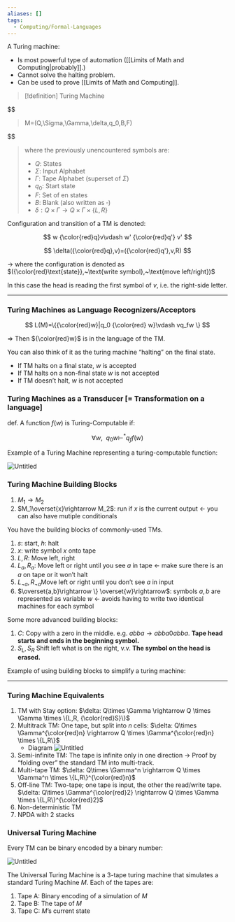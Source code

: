 ```yaml
---
aliases: []
tags:
  - Computing/Formal-Languages
---
```


A Turing machine:
- Is most powerful type of automation ([[Limits of Math and Computing|probably]].)
- Cannot solve the halting problem.
- Can be used to prove [[Limits of Math and Computing]].

> [!definition] Turing Machine
> 
$$
> M=(Q,\Sigma,\Gamma,\delta,q_0,B,F)
> 
$$
> where the previously unencountered symbols are:
> - $Q$: States
> - $\Sigma$: Input Alphabet
> - $\Gamma$: Tape Alphabet (superset of $\Sigma$)
> - $q_{0}$: Start state
> - $F$: Set of en states
> - $B$: Blank (also written as $\square$)
> - $\delta: Q\times \Gamma \rightarrow Q \times \Gamma \times \{L,R\}$
> 

Configuration and transition of a TM is denoted:

$$
w {\color{red}q}v\vdash w' {\color{red}q'} v'
$$

$$
\delta({\color{red}q},v)=({\color{red}q'},v,R)
$$

→ where the configuration is denoted as $({\color{red}\text{state}},~\text{write symbol},~\text{move left/right})$

In this case the head is reading the first symbol of $v$, i.e. the right-side letter.

---

### Turing Machines as Language Recognizers/Acceptors

$$
L(M)=\{{\color{red}w}|q_0 {\color{red} w}\vdash vq_fw \}
$$

⇒ Then ${\color{red}w}$ is in the language of the TM.

You can also think of it as the turing machine “halting” on the final state.

- If TM halts on a final state, $w$ is accepted
- If TM halts on a non-final state $w$ is not accepted
- If TM doesn’t halt, $w$ is not accepted

### Turing Machines as a Transducer [= Transformation on a language]

def. A function $f(w)$ is Turing-Computable if:

$$
\forall w,~~q_0w\vdash^*q_ff(w)
$$

Example of a Turing Machine representing a turing-computable function:

![Untitled](Untitled%2010.png)

### Turing Machine Building Blocks

1. $M_1\rightarrow M_2$
2. $M_1\overset{x}\rightarrow M_2$: run if $x$ is the current output ← you can also have mutiple conditionals

You have the building blocks of commonly-used TMs.

1. $s$: start, $h$: halt
2. $x$: write symbol $x$ onto tape
3. $L,R$: Move left, right
4. $L_a,R_a$: Move left or right until you see $a$ in tape ← make sure there is an $a$ on tape or it won’t halt
5. $L_{\neg a},R_{\neg a}$Move left or right until you don’t see $a$ in input
6. $\overset{a,b}\rightarrow \} \overset{w}\rightarrow$: symbols $a,b$ are represented as variable $w$ ← avoids having to write two identical machines for each symbol

Some more advanced building blocks:

1. $C$: Copy with a zero in the middle. e.g. $abba\rightarrow abba0abba$. **Tape head starts and ends in the beginning symbol.**
2. $S_L,S_R$ Shift left what is on the right, v.v. **The symbol on the head is erased.**

Example of using building blocks to simplify a turing machine:

---

### Turing Machine Equivalents

1. TM with Stay option: $\delta: Q\times \Gamma \rightarrow Q \times \Gamma \times \{L,R, {\color{red}S}\}$
2. Multitrack TM: One tape, but split into $n$ cells: $\delta: Q\times \Gamma^{\color{red}n} \rightarrow Q \times \Gamma^{\color{red}n} \times \{L,R\}$
   - Diagram
![Untitled](Untitled%201%205.png)
3. Semi-infinite TM: The tape is infinite only in one direction
   → Proof by “folding over” the standard TM into multi-track.
4. Multi-tape TM: $\delta: Q\times \Gamma^n \rightarrow Q \times \Gamma^n \times \{L,R\}^{\color{red}n}$
5. Off-line TM: Two-tape; one tape is input, the other the read/write tape. $\delta: Q\times \Gamma^{\color{red}2} \rightarrow Q \times \Gamma \times \{L,R\}^{\color{red}2}$
6. Non-deterministic TM
7. NPDA with 2 stacks

### Universal Turing Machine

Every TM can be binary encoded by a binary number:

![Untitled](Untitled%202%204.png)

The Universal Turing Machine is a 3-tape turing machine that simulates a standard Turing Machine $M$. Each of the tapes are:

1. Tape A: Binary encoding of a simulation of $M$
2. Tape B: The tape of $M$
3. Tape C: $M$’s current state
